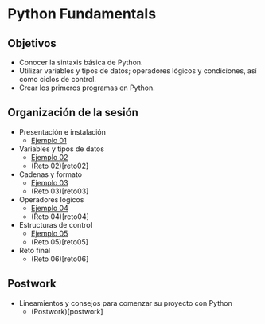 # Python Fundamentals

## Objetivos

* Conocer la sintaxis básica de Python.
* Utilizar variables y tipos de datos; operadores lógicos y condiciones, así como ciclos de control.
* Crear los primeros programas en Python.

## Organización de la sesión

* Presentación e instalación
    * [Ejemplo 01](ejemplo01/readme.md)
* Variables y tipos de datos
    * [Ejemplo 02](ejemplo02/readme.md)
    * (Reto 02)[reto02]
* Cadenas y formato
    * [Ejemplo 03](ejemplo03/readme.md)
    * (Reto 03)[reto03]
* Operadores lógicos
    * [Ejemplo 04](ejemplo04/readme.md)
    * (Reto 04)[reto04]
* Estructuras de control
    * [Ejemplo 05](ejemplo05/readme.md)
    * (Reto 05)[reto05]
* Reto final
    * (Reto 06)[reto06]

## Postwork

* Lineamientos y consejos para comenzar su proyecto con Python
   *  (Postwork)[postwork]



